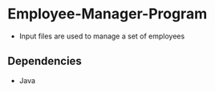 # Employee-Manager-Program
- Input files are used to manage a set of employees
## Dependencies
- Java
